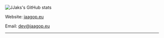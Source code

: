 ![JJaks's GitHub stats](https://github-readme-stats-psi-six-47.vercel.app/api?username=jjaks&show_icons=true&hide=stars,contribs)

Website: [jaagop.eu](https://jaagop.eu/)

Email: dev@jaagop.eu

---

<!--
**JJaks/JJaks** is a ✨ _special_ ✨ repository because its `README.md` (this file) appears on your GitHub profile.

Here are some ideas to get you started:

- 🔭 I’m currently working on ...
- 🌱 I’m currently learning ...
- 👯 I’m looking to collaborate on ...
- 🤔 I’m looking for help with ...
- 💬 Ask me about ...
- 📫 How to reach me: ...
- 😄 Pronouns: ...
- ⚡ Fun fact: ...
-->

